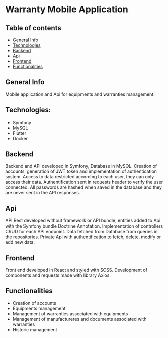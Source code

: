 # Warranty Mobile Application

## Table of contents
* [General Info](#general-info)
* [Technologies](#technologies)
* [Backend](#back-end)
* [Api](#api)
* [Frontend](#front-end)
* [Functionalities](#functionalities)

## General Info
Mobile application and Api for equipments and warranties management.

## Technologies:
* Symfony
* MySQL
* Flutter
* Docker

## Backend
Backend and API developed in Symfony, Database in MySQL.
Creation of accounts, generation of JWT token and implementation of authentication system.
Access to data restricted according to each user, they can only access their data. Authentification sent in requests header to verify the user connected.
All passwords are hashed when saved in the database and they are never sent in the API responses.

## Api
API Rest developed without framework or API bundle, entities added to Api with the Symfony bundle Doctrine Annotation. 
Implementation of controllers CRUD for each API endpoint. Data fetched from Database from queries in the repositories.
Private Api with authentification to fetch, delete, modify or add new data. 

## Frontend
Front end developed in React and styled with SCSS. Development of components and requests made with library Axios.

## Functionalities 
* Creation of accounts
* Equipments management
* Management of warranties associated with equipments 
* Management of manufactureres and documents associated with warranties
* Historic management
 

